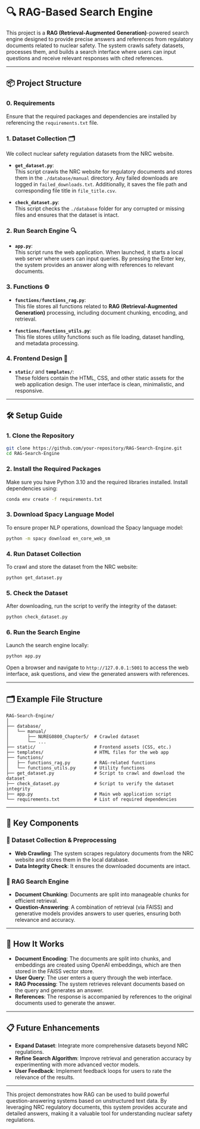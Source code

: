 
# 🔍 RAG-Based Search Engine

This project is a **RAG (Retrieval-Augmented Generation)**-powered search engine designed to provide precise answers and references from regulatory documents related to nuclear safety. The system crawls safety datasets, processes them, and builds a search interface where users can input questions and receive relevant responses with cited references.

---

## 📦 Project Structure

### 0. **Requirements**
Ensure that the required packages and dependencies are installed by referencing the `requirements.txt` file.

### 1. **Dataset Collection** 🗂️

We collect nuclear safety regulation datasets from the NRC website.

- **`get_dataset.py`**:  
   This script crawls the NRC website for regulatory documents and stores them in the `./database/manual` directory. Any failed downloads are logged in `failed_downloads.txt`. Additionally, it saves the file path and corresponding file title in `file_title.csv`.
  
- **`check_dataset.py`**:  
   This script checks the `./database` folder for any corrupted or missing files and ensures that the dataset is intact.

### 2. **Run Search Engine** 🔍

- **`app.py`**:  
   This script runs the web application. When launched, it starts a local web server where users can input queries. By pressing the Enter key, the system provides an answer along with references to relevant documents.

### 3. **Functions** ⚙️

- **`functions/functions_rag.py`**:  
   This file stores all functions related to **RAG (Retrieval-Augmented Generation)** processing, including document chunking, encoding, and retrieval.

- **`functions/functions_utils.py`**:  
   This file stores utility functions such as file loading, dataset handling, and metadata processing.

### 4. **Frontend Design** 🎨

- **`static/`** and **`templates/`**:  
   These folders contain the HTML, CSS, and other static assets for the web application design. The user interface is clean, minimalistic, and responsive.

---

## 🛠️ Setup Guide

### 1. Clone the Repository
```bash
git clone https://github.com/your-repository/RAG-Search-Engine.git
cd RAG-Search-Engine
```

### 2. Install the Required Packages
Make sure you have Python 3.10 and the required libraries installed. Install dependencies using:

```bash
conda env create -f requirements.txt
```

### 3. Download Spacy Language Model
To ensure proper NLP operations, download the Spacy language model:

```bash
python -m spacy download en_core_web_sm
```

### 4. Run Dataset Collection
To crawl and store the dataset from the NRC website:

```bash
python get_dataset.py
```

### 5. Check the Dataset
After downloading, run the script to verify the integrity of the dataset:

```bash
python check_dataset.py
```

### 6. Run the Search Engine
Launch the search engine locally:

```bash
python app.py
```

Open a browser and navigate to `http://127.0.0.1:5001` to access the web interface, ask questions, and view the generated answers with references.

---

## 🗂️ Example File Structure
```
RAG-Search-Engine/
│
├── database/
│   └── manual/
│       ├── NUREG0800_Chapter5/  # Crawled dataset
│       └── ...
├── static/                      # Frontend assets (CSS, etc.)
├── templates/                   # HTML files for the web app
├── functions/
│   ├── functions_rag.py         # RAG-related functions
│   └── functions_utils.py       # Utility functions
├── get_dataset.py               # Script to crawl and download the dataset
├── check_dataset.py             # Script to verify the dataset integrity
├── app.py                       # Main web application script
└── requirements.txt             # List of required dependencies
```

---

## 🎯 Key Components

### 🔑 Dataset Collection & Preprocessing
- **Web Crawling**: The system scrapes regulatory documents from the NRC website and stores them in the local database.
- **Data Integrity Check**: It ensures the downloaded documents are intact.

### 🔑 RAG Search Engine
- **Document Chunking**: Documents are split into manageable chunks for efficient retrieval.
- **Question-Answering**: A combination of retrieval (via FAISS) and generative models provides answers to user queries, ensuring both relevance and accuracy.

---

## 🚀 How It Works

- **Document Encoding**: The documents are split into chunks, and embeddings are created using OpenAI embeddings, which are then stored in the FAISS vector store.
- **User Query**: The user enters a query through the web interface.
- **RAG Processing**: The system retrieves relevant documents based on the query and generates an answer.
- **References**: The response is accompanied by references to the original documents used to generate the answer.

---

## 📋 Future Enhancements
- **Expand Dataset**: Integrate more comprehensive datasets beyond NRC regulations.
- **Refine Search Algorithm**: Improve retrieval and generation accuracy by experimenting with more advanced vector models.
- **User Feedback**: Implement feedback loops for users to rate the relevance of the results.

---

This project demonstrates how RAG can be used to build powerful question-answering systems based on unstructured text data. By leveraging NRC regulatory documents, this system provides accurate and detailed answers, making it a valuable tool for understanding nuclear safety regulations.
